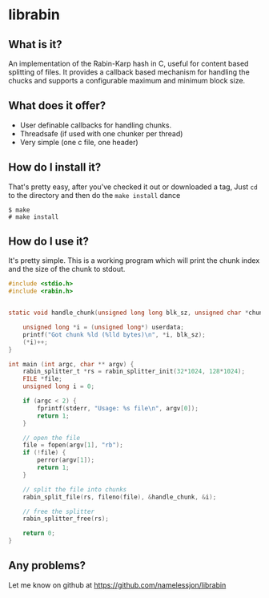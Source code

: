 # librabin

## What is it?

An implementation of the Rabin-Karp hash in C, useful for content based
splitting of files.  It provides a callback based mechanism for handling the
chucks and supports a configurable maximum and minimum block size.

## What does it offer?

* User definable callbacks for handling chunks.
* Threadsafe (if used with one chunker per thread)
* Very simple (one c file, one header)

## How do I install it?

That's pretty easy, after you've checked it out or downloaded a tag,  Just `cd` to the directory
and then do the `make install` dance

``` shell
$ make
# make install
```


## How do I use it?

It's pretty simple.  This is a working program which will print the chunk index
and the size of the chunk to stdout.

``` c
#include <stdio.h>
#include <rabin.h>


static void handle_chunk(unsigned long long blk_sz, unsigned char *chunk, void *userdata) {

    unsigned long *i = (unsigned long*) userdata;
    printf("Got chunk %ld (%lld bytes)\n", *i, blk_sz);
    (*i)++;
}

int main (int argc, char ** argv) {
    rabin_splitter_t *rs = rabin_splitter_init(32*1024, 128*1024);
    FILE *file;
    unsigned long i = 0;

    if (argc < 2) {
        fprintf(stderr, "Usage: %s file\n", argv[0]);
        return 1;
    }

    // open the file
    file = fopen(argv[1], "rb");
    if (!file) {
        perror(argv[1]);
        return 1;
    }

    // split the file into chunks
    rabin_split_file(rs, fileno(file), &handle_chunk, &i);

    // free the splitter
    rabin_splitter_free(rs);

    return 0;
}
```


## Any problems?

Let me know on github at https://github.com/namelessjon/librabin
